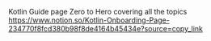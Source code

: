 Kotlin Guide page Zero to Hero covering all the topics 
https://www.notion.so/Kotlin-Onboarding-Page-234770f8fcd380b98f8de4164b45434e?source=copy_link
